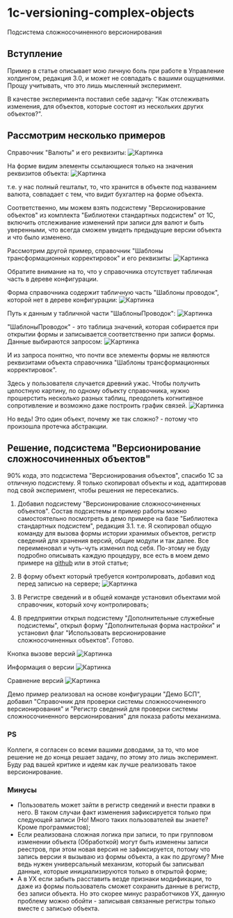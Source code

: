 # 1c-versioning-complex-objects
Подсистема сложносочиненного версионирования

## Вступление

Пример в статье описывает мою личную боль при работе в Управление холдингом, редакция 3.0, и может не совпадать с вашими ощущениями. Прощу учитывать, что это лишь мысленный эксперимент.

В качестве эксперимента поставил себе задачу: "Как отслеживать изменения, для объектов, которые состоят из нескольких других объектов?".

## Рассмотрим несколько примеров

Справочник "Валюты" и его реквизиты:
![Картинка](/images/SharedScreenshot1.jpg)

На форме видим элементы ссылающиеся только на значения реквизитов объекта:
![Картинка](/images/SharedScreenshot2.jpg)

т.е. у нас полный гештальт, то, что хранится в объекте под названием валюта, совпадает с тем, что видит бухгалтер на форме объекта.

Соответственно, мы можем взять подсистему "Версионирование объектов" из комплекта "Библиотеки стандартных подсистем" от 1С, включить отслеживание изменений при записи для валют и быть уверенными, что всегда сможем увидеть предыдущие версии объекта и что было изменено.

Рассмотрим другой пример, справочник "Шаблоны трансформационных корректировок" и его реквизиты:
![Картинка](/images/SharedScreenshot3.jpg)

Обратите внимание на то, что у справочника отсутствует табличная часть в дереве конфигурации.

Форма справочника содержит табличную часть "Шаблоны проводок", которой нет в дереве конфигурации:
![Картинка](/images/SharedScreenshot4.jpg)

Путь к данным у табличной части "ШаблоныПроводок":
![Картинка](/images/SharedScreenshot5.jpg)

"ШаблоныПроводок" - это таблица значений, которая собирается при открытии формы и записывается соответственно при записи формы.
Данные выбираются запросом:
![Картинка](/images/SharedScreenshot6.jpg)

И из запроса понятно, что почти все элементы формы не являются реквизитами объекта справочника "Шаблоны трансформационных корректировок".

Здесь у пользователя случается древний ужас.
Чтобы получить целостную картину, по одному объекту справочника, нужно прошерстить несколько разных таблиц, преодолеть когнитивное сопротивление и возможно даже построить график связей.
![Картинка](/images/SharedScreenshot7.jpg)

Но ведь! Это один объект, почему же так сложно? - потому что произошла протечка абстракции.

## Решение, подсистема "Версионирование сложносочиненных объектов"

90% кода, это подсистема "Версионирования объектов", спасибо 1С за отличную подсистему. Я только скопировал объекты и код, адаптировав под свой эксперимент, чтобы решения не пересекались.

1. Добавил подсистему "Версионирование сложносочиненных объектов".
Состав подсистемы и пример работы можно самостоятельно посмотреть в демо примере на базе "Библиотека стандартных подсистем", редакция 3.1. т.е. Я скопировал общую команду для вызова формы истории хранимых объектов, регистр сведений для хранения версий, общие модули и так далее. Все переименовал и чуть-чуть изменил под себя. По-этому не буду подробно описывать каждую процедуру, все есть в моем демо примере на [github](https://github.com/johnnyshut/1c-versioning-complex-objects) или в этой статье;

2. В форму объект который требуется контролировать, добавил код перед записью на сервере;
![Картинка](/images/SharedScreenshot8.jpg)

3. В Регистре сведений и в общей команде установил объектами мой справочник, который хочу контролировать;

4. В предприятии открыл подсистему "Дополнительные служебные подсистемы", открыл форму "Дополнительная форма настройки" и установил флаг "Использовать версионирование сложносочиненных объектов". Готово.

Кнопка вызове версий
![Картинка](/images/SharedScreenshot9.jpg)

Информация о версии
![Картинка](/images/SharedScreenshot10.jpg)

Сравнение версий
![Картинка](/images/SharedScreenshot11.jpg)

Демо пример реализовал на основе конфигурации "Демо БСП", добавил "Справочник для проверки системы сложносочиненного версионирования" и "Регистр сведений для проверки системы сложносочиненного версионирования" для показа работы механизма.

### PS

Коллеги, я согласен со всеми вашими доводами, за то, что мое решение не до конца решает задачу, по этому это лишь эксперимент. Буду рад вашей критике и идеям как лучше реализовать такое версионирование.

### Минусы

- Пользователь может зайти в регистр сведений и внести правки в него. В таком случаи факт изменения зафиксируется только при следующей записи (Но! Много таких пользователей вы знаете? Кроме программистов);
- Если реализована сложная логика при записи, то при групповом изменении объекта (Обработкой) могут быть изменены записи реестров, при этом новая версия не зафиксируется, потому что запись версии я вызываю из формы объекта, а как по другому? Мне ведь нужен универсальный механизм, который бы записывал данные, которые инициализируются только в открытой форме;
- А в УХ если забыть расставить везде признаки модификации, то даже из формы пользователь сможет сохранить данные в регистр, без записи объекта. Но это скорее минус разработчиков УХ, данную проблему можно обойти - записывая связанные регистры только вместе с записью объекта.
